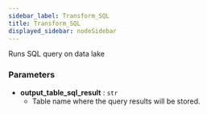 ```yaml
---
sidebar_label: Transform_SQL
title: Transform_SQL
displayed_sidebar: nodeSidebar
---
```


Runs SQL query on data lake


### Parameters
- **output_table_sql_result** : `str`
  - Table name where the query results will be stored.